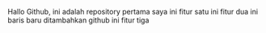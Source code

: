 Hallo Github, ini adalah repository pertama saya 
ini fitur satu
ini fitur dua 
ini baris baru ditambahkan github
ini fitur tiga